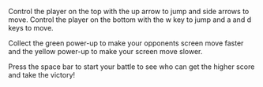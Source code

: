 Control the player on the top with the up arrow to jump and side arrows to move. Control the player on the bottom with the w key to jump and a and d keys to move.

Collect the green power-up to make your opponents screen move faster and the yellow power-up to make your screen move slower.

Press the space bar to start your battle to see who can get the higher score and take the victory!
